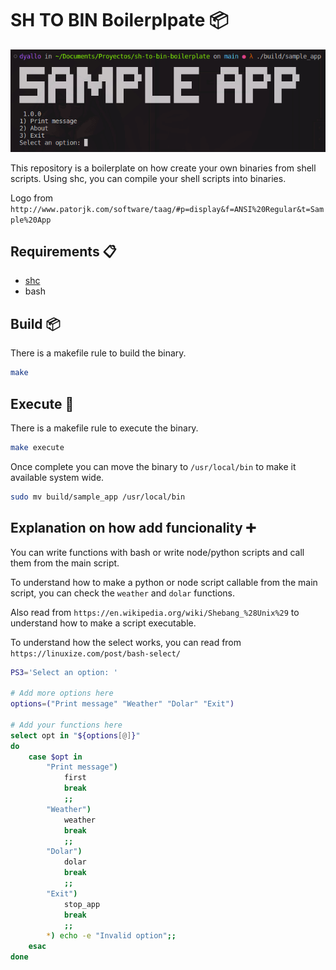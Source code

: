 # SH TO BIN Boilerplpate 📦

![img](example.png)

This repository is a boilerplate on how create your own binaries from shell scripts. Using shc, you can compile your shell scripts into binaries.

Logo from `http://www.patorjk.com/software/taag/#p=display&f=ANSI%20Regular&t=Sample%20App`

## Requirements 📋

- [shc](https://github.com/neurobin/shc)
- bash

## Build 📦

There is a makefile rule to build the binary.

```bash
make
```

## Execute 🔢

There is a makefile rule to execute the binary.

```bash
make execute
```

Once complete you can move the binary to `/usr/local/bin` to make it available system wide.

```bash
sudo mv build/sample_app /usr/local/bin
```

## Explanation on how add funcionality ➕

You can write functions with bash or write node/python scripts and call them from the main script.

To understand how to make a python or node script callable from the main script, you can check the `weather` and `dolar` functions.

Also read from `https://en.wikipedia.org/wiki/Shebang_%28Unix%29` to understand how to make a script executable.

To understand how the select works, you can read from `https://linuxize.com/post/bash-select/`

```bash
PS3='Select an option: ' 

# Add more options here
options=("Print message" "Weather" "Dolar" "Exit")

# Add your functions here
select opt in "${options[@]}"
do
    case $opt in
        "Print message")
            first
            break
            ;;
        "Weather")
            weather
            break
            ;;
        "Dolar")
            dolar
            break
            ;;
        "Exit")
            stop_app
            break
            ;;
        *) echo -e "Invalid option";;
    esac
done
```
